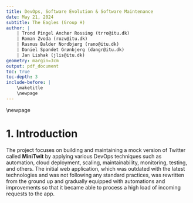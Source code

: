 ```yaml
---
title: DevOps, Software Evolution & Software Maintenance
date: May 21, 2024
subtitle: The Eagles (Group H)
author: |
    | Trond Pingel Anchær Rossing (trro@itu.dk)
    | Roman Zvoda (rozv@itu.dk)
    | Rasmus Balder Nordbjærg (rano@itu.dk)
    | Daniel Spandet Grønbjerg (dangr@itu.dk)
    | Jan Lishak (jlis@itu.dk)
geometry: margin=3cm
output: pdf_document
toc: true
toc-depth: 3
include-before: |
    \maketitle
    \newpage
---
```

\newpage
# 1. Introduction
The project focuses on building and maintaining a mock version of Twitter called **MiniTwit** by applying various DevOps techniques such as automation, cloud deployment, scaling, maintainability, monitoring, testing, and others. The initial web application, which was outdated with the latest technologies and was not following any standard practices, was rewritten from the ground up and gradually equipped with automations and improvements so that it became able to process a high load of incoming requests to the app.